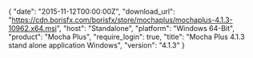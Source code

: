 {
  "date": "2015-11-12T00:00:00Z",
  "download_url": "https://cdn.borisfx.com/borisfx/store/mochaplus/mochaplus-4.1.3-10962.x64.msi",
  "host": "Standalone",
  "platform": "Windows 64-Bit",
  "product": "Mocha Plus",
  "require_login": true,
  "title": "Mocha Plus 4.1.3 stand alone application Windows",
  "version": "4.1.3"
}
